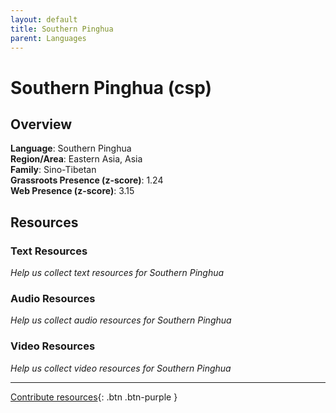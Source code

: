```yaml
---
layout: default
title: Southern Pinghua
parent: Languages
---
```


# Southern Pinghua (csp)

## Overview

**Language**: Southern Pinghua  
**Region/Area**: Eastern Asia, Asia  
**Family**: Sino-Tibetan  
**Grassroots Presence (z-score)**: 1.24  
**Web Presence (z-score)**: 3.15  

## Resources

### Text Resources
*Help us collect text resources for Southern Pinghua*

### Audio Resources
*Help us collect audio resources for Southern Pinghua*

### Video Resources
*Help us collect video resources for Southern Pinghua*

---

[Contribute resources](https://forms.office.com/e/1SfLJx3u1r){: .btn .btn-purple }
